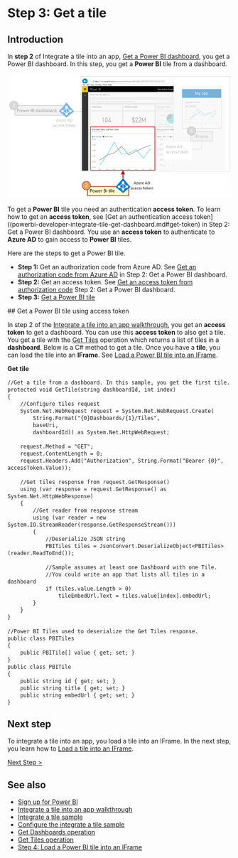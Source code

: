 <properties
   pageTitle="Get a Power BI tile"
   description="Walkthrough - Integrate a tile into an app - Register a web app with Azure AD"
   services="powerbi"
   documentationCenter=""
   authors="dvana"
   manager="mblythe"
   backup=""
   editor=""
   tags=""
   qualityFocus="monitoring"
   qualityDate=""/>

<tags
   ms.service="powerbi"
   ms.devlang="NA"
   ms.topic="get-started-article"
   ms.tgt_pltfrm="NA"
   ms.workload="powerbi"
   ms.date="05/24/2016"
   ms.author="derrickv"/>

# Step 3: Get a tile

## Introduction

In **step 2** of Integrate a tile into an app, [Get a Power BI dashboard](powerbi-developer-integrate-tile-get-dashboard.md), you get a Power BI dashboard. In this step, you get a **Power BI** tile from a dashboard.

![](media\powerbi-developer-integrate-tile\integrate-tile-get-tile.png)

To get a **Power BI** tile you need an authentication **access token**. To learn how to get an **access token**, see [Get an authentication access token]((powerbi-developer-integrate-tile-get-dashboard.md#get-token) in Step 2: Get a Power BI dashboard. You use an **access token** to authenticate to **Azure AD** to gain access to **Power BI** tiles.

Here are the steps to get a Power BI tile.

- **Step 1:** Get an authorization code from Azure AD. See [Get an authorization code from Azure AD](powerbi-developer-integrate-tile-get-dashboard.md#auth-code) in Step 2: Get a Power BI dashboard.
- **Step 2:** Get an access token. See [Get an access token from authorization code](powerbi-developer-integrate-tile-get-dashboard.md#access-token) Step 2: Get a Power BI dashboard.
- **Step 3:** [Get a Power BI tile](#get-tile)

<a name="get-tile"/>
## Get a Power BI tile using access token

In step 2 of the [Integrate a tile into an app walkthrough](powerbi-developer-integrate-tile.md), you get an **access token** to get a dashboard. You can use this **access token** to also get a tile. You get a tile with the [Get Tiles](https://msdn.microsoft.com/library/mt465741.aspx)  operation which returns a list of tiles in a **dashboard**. Below is a C# method to get a tile. Once you have a **tile**, you can load the tile into an **IFrame**. See [Load a Power BI tile into an IFrame](powerbi-developer-integrate-tile-load-tile-iframe.md).

**Get tile**

```
//Get a tile from a dashboard. In this sample, you get the first tile.
protected void GetTile(string dashboardId, int index)
{
    //Configure tiles request
    System.Net.WebRequest request = System.Net.WebRequest.Create(
        String.Format("{0}Dashboards/{1}/Tiles",
        baseUri,
        dashboardId)) as System.Net.HttpWebRequest;

    request.Method = "GET";
    request.ContentLength = 0;
    request.Headers.Add("Authorization", String.Format("Bearer {0}", accessToken.Value));

    //Get tiles response from request.GetResponse()
    using (var response = request.GetResponse() as System.Net.HttpWebResponse)
    {
        //Get reader from response stream
        using (var reader = new System.IO.StreamReader(response.GetResponseStream()))
        {
            //Deserialize JSON string
            PBITiles tiles = JsonConvert.DeserializeObject<PBITiles>(reader.ReadToEnd());

            //Sample assumes at least one Dashboard with one Tile.
            //You could write an app that lists all tiles in a dashboard
            if (tiles.value.Length > 0)
                tileEmbedUrl.Text = tiles.value[index].embedUrl;
        }
    }
}

//Power BI Tiles used to deserialize the Get Tiles response.
public class PBITiles
{
    public PBITile[] value { get; set; }
}
public class PBITile
{
    public string id { get; set; }
    public string title { get; set; }
    public string embedUrl { get; set; }
}
```

## Next step

To integrate a tile into an app, you load a tile into an IFrame. In the next step, you learn how to [Load a tile into an IFrame](powerbi-developer-integrate-tile-load-tile-iframe.md).

[Next Step >](powerbi-developer-integrate-tile-load-tile-iframe.md)

## See also
-	[Sign up for Power BI](powerbi-admin-free-with-custom-azure-directory.md)
-	[Integrate a tile into an app walkthrough](powerbi-developer-integrate-tile.md)
-	[Integrate a tile sample](https://github.com/Microsoft/PowerBI-CSharp/tree/master/samples/webforms/integrate-tile-web-app)
-	[Configure the integrate a tile sample](powerbi-developer-integrate-tile-register.md#configure-sample)
-	[Get Dashboards operation](https://msdn.microsoft.com/library/mt465739.aspx)
-	[Get Tiles operation](https://msdn.microsoft.com/library/mt465741.aspx)
-	[Step 4: Load a Power BI tile into an IFrame](powerbi-developer-integrate-tile-load-tile-iframe.md)
